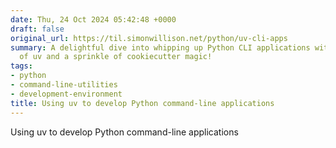 ```yaml
---
date: Thu, 24 Oct 2024 05:42:48 +0000
draft: false
original_url: https://til.simonwillison.net/python/uv-cli-apps
summary: A delightful dive into whipping up Python CLI applications with the help
  of uv and a sprinkle of cookiecutter magic!
tags:
- python
- command-line-utilities
- development-environment
title: Using uv to develop Python command-line applications
---
```


Using uv to develop Python command-line applications